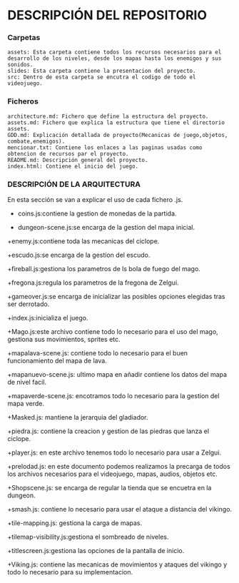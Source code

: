 # DESCRIPCIÓN DEL REPOSITORIO
### Carpetas

    assets: Esta carpeta contiene todos los recursos necesarios para el desarrollo de los niveles, desde los mapas hasta los enemigos y sus sonidos.
    slides: Esta carpeta contiene la presentacion del proyecto.
    src: Dentro de esta carpeta se encutra el codigo de todo el videojuego.

### Ficheros

    architecture.md: Fichero que define la estructura del proyecto.
    assets.md: Fichero que explica la estructura que tiene el directorio assets.
    GDD.md: Explicación detallada de proyecto(Mecanicas de juego,objetos, combate,enemigos).
    mencionar.txt: Contiene los enlaces a las paginas usadas como obtencion de recursos par el proyecto.
    README.md: Descripción general del proyecto.
    index.html: Contiene el inicio del juego.
### DESCRIPCIÓN DE LA ARQUITECTURA

En esta sección se van a explicar el uso de cada fichero .js.
+ coins.js:contiene la gestion de monedas de la partida.

+ dungeon-scene.js:se encarga de la gestion del mapa inicial.

+enemy.js:contiene toda las mecanicas del ciclope.

+escudo.js:se encarga de la gestion del escudo.

+fireball.js:gestiona los parametros de ls bola de fuego del mago.

+fregona.js:regula los parametros de la fregona de Zelgui.

+gameover.js:se encarga de inicializar las posibles opciones elegidas tras ser derrotado.

+index.js:inicializa el juego.

+Mago.js:este archivo contiene todo lo necesario para el uso del mago, gestiona sus movimientos, sprites etc.

+mapalava-scene.js: contiene todo lo necesario para el buen funcionamiento del mapa de lava.

+mapanuevo-scene.js: ultimo mapa en añadir contiene los datos del mapa de nivel facil.

+mapaverde-scene.js: encotramos todo lo necesario para la gestion del mapa verde.

+Masked.js: mantiene la jerarquia del gladiador.

+piedra.js: contiene la creacion y gestion de las piedras que lanza el ciclope.

+player.js: en este archivo tenemos todo lo necesario para usar a Zelgui.

+prelodad.js: en este documento podemos realizamos la precarga de todos los archivos necesarios para el videojuego, mapas, audios, objetos etc.

+Shopscene.js: se encarga de regular la tienda que se encuetra en la dungeon.

+smash.js: contiene lo necesario para usar el ataque a distancia del vikingo.

+tile-mapping.js: gestiona la carga de mapas.

+tilemap-visibility.js:gestiona el sombreado de niveles.

+titlescreen.js:gestiona las opciones de la pantalla de inicio.

+Viking.js: contiene las mecanicas de movimientos y ataques del vikingo y todo lo necesario para su implementacion.

      

